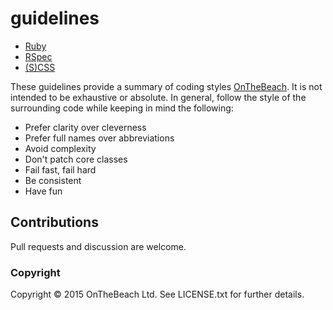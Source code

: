 # guidelines

* [Ruby](/ruby.rb)
* [RSpec](/RSpec.md)
* [(S)CSS](/scss.md)

These guidelines provide a summary of coding styles [OnTheBeach](https://www.onthebeach.co.uk). It is not intended to be exhaustive or absolute.  In general, follow the style of the surrounding code while keeping in mind the following:

* Prefer clarity over cleverness
* Prefer full names over abbreviations
* Avoid complexity
* Don't patch core classes
* Fail fast, fail hard
* Be consistent
* Have fun

## Contributions

Pull requests and discussion are welcome.

### Copyright

Copyright &copy; 2015 OnTheBeach Ltd. See LICENSE.txt for
further details.
